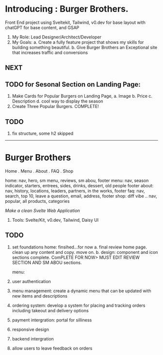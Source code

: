 # Introducing : Burger Brothers.

Front End project using Sveltekit, Tailwind, v0.dev for base layout with chatGPT for base content, and GSAP

1. My Role: Lead Designer/Architect/Developer
2. My Goals:
   a. Create a fully feature project that shows my skills for building something beautiful.
   b. Give Burger Brothers an Exceptional site that increases traffic and conversions

## NEXT

## TODO for Sesonal Section on Landing Page:

1. Make Cards for Popular Burgers on Landing Page,
   a. Image
   b. Price
   c. Description
   d. cool way to display the season
2. Create Three Popular Burgers.
   COMPLETE!

## TODO

1. fix structure, some h2 skipped

---

# Burger Brothers

Home . Menu . About . FAQ . Shop

home: nav, hero, sm menu, reviews, sm abou, footer
menu: nav, season indicator, starters, entrees, sides, drinks, dessert, old people footer
about: nav, history, locations, leaders, partners, in the works, footer
faq: nav, search, top 10, leave a question, email, address, footer
shop: diff vibe .. nav, popular, all products, categories

<i>Make a clean Svelte Web Application</i>

1. Tools:
   Svelte/Kit, v0.dev, Tailwind, Daisy UI

## TODO

1. set foundations
   home: finsihed...for now
   a. final review home page. clean up any content and copy. move on.
   b. design: component and icon sections complete.
   ComPLETE FOR NOW> MUST EDIT REVIEW SECTION AND SM ABOU sections.

   menu: 
2. user authentication
3. menu management: create a dynamic menu that can be updated with new items and descriptions
4. ordering system: develop a system for placing and tracking orders including takeout and delivery options
5. payment intergration: portal for silliness
6. responsive design
7. backend intergration
8. allow users to leave feedback on orders
